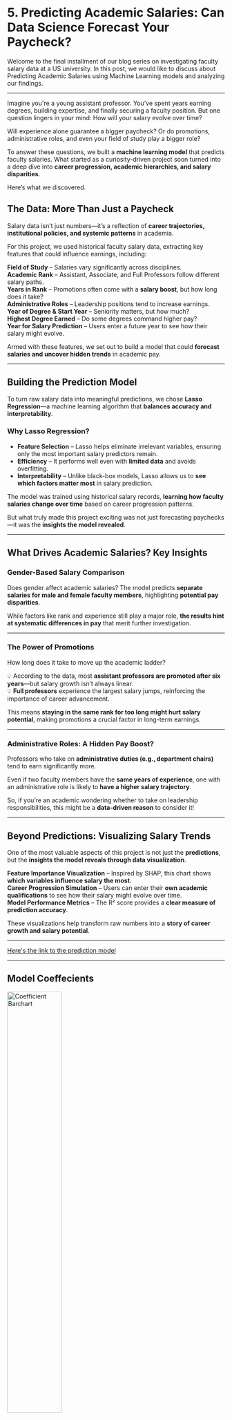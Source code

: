 # 5. Predicting Academic Salaries: Can Data Science Forecast Your Paycheck?

Welcome to the final installment of our blog series on investigating faculty salary data at a US university. In this post, we would like to discuss about Predicting Academic Salaries using Machine Learning models and analyzing our findings.

---

Imagine you're a young assistant professor. You’ve spent years earning degrees, building expertise, and finally securing a faculty position. But one question lingers in your mind: How will your salary evolve over time? 

Will experience alone guarantee a bigger paycheck? Or do promotions, administrative roles, and even your field of study play a bigger role?  

To answer these questions, we built a **machine learning model** that predicts faculty salaries. What started as a curiosity-driven project soon turned into a deep dive into **career progression, academic hierarchies, and salary disparities**.  

Here’s what we discovered.  

## **The Data: More Than Just a Paycheck**  

Salary data isn’t just numbers—it’s a reflection of **career trajectories, institutional policies, and systemic patterns** in academia.  

For this project, we used historical faculty salary data, extracting key features that could influence earnings, including:  

**Field of Study** – Salaries vary significantly across disciplines.  
**Academic Rank** – Assistant, Associate, and Full Professors follow different salary paths.  
**Years in Rank** – Promotions often come with a **salary boost**, but how long does it take?  
**Administrative Roles** – Leadership positions tend to increase earnings.  
**Year of Degree & Start Year** – Seniority matters, but how much?  
**Highest Degree Earned** – Do some degrees command higher pay?  
**Year for Salary Prediction** – Users enter a future year to see how their salary might evolve.  

Armed with these features, we set out to build a model that could **forecast salaries and uncover hidden trends** in academic pay.  

---

## **Building the Prediction Model**  

To turn raw salary data into meaningful predictions, we chose **Lasso Regression**—a machine learning algorithm that **balances accuracy and interpretability**.  

### **Why Lasso Regression?**  
- **Feature Selection** – Lasso helps eliminate irrelevant variables, ensuring only the most important salary predictors remain.  
- **Efficiency** – It performs well even with **limited data** and avoids overfitting.  
- **Interpretability** – Unlike black-box models, Lasso allows us to **see which factors matter most** in salary prediction.  

The model was trained using historical salary records, **learning how faculty salaries change over time** based on career progression patterns.  

But what truly made this project exciting was not just forecasting paychecks—it was the **insights the model revealed**.  

---

## **What Drives Academic Salaries? Key Insights**  

### **Gender-Based Salary Comparison** 

Does gender affect academic salaries? The model predicts **separate salaries for male and female faculty members**, highlighting **potential pay disparities**.  

While factors like rank and experience still play a major role, **the results hint at systematic differences in pay** that merit further investigation.  

---

### **The Power of Promotions**  

How long does it take to move up the academic ladder?  

💡 According to the data, most **assistant professors are promoted after six years**—but salary growth isn’t always linear.  
💡 **Full professors** experience the largest salary jumps, reinforcing the importance of career advancement.  

This means **staying in the same rank for too long might hurt salary potential**, making promotions a crucial factor in long-term earnings.  

---

### **Administrative Roles: A Hidden Pay Boost?**

Professors who take on **administrative duties (e.g., department chairs)** tend to earn significantly more.  

Even if two faculty members have the **same years of experience**, one with an administrative role is likely to **have a higher salary trajectory**.  

So, if you’re an academic wondering whether to take on leadership responsibilities, this might be a **data-driven reason** to consider it!  

---

## **Beyond Predictions: Visualizing Salary Trends**  

One of the most valuable aspects of this project is not just the **predictions**, but the **insights the model reveals through data visualization**.  

**Feature Importance Visualization** – Inspired by SHAP, this chart shows **which variables influence salary the most**.  
**Career Progression Simulation** – Users can enter their **own academic qualifications** to see how their salary might evolve over time.  
**Model Performance Metrics** – The R² score provides a **clear measure of prediction accuracy**.  

These visualizations help transform raw numbers into a **story of career growth and salary potential**.  

---


[Here's the link to the prediction model](https://data557project-salarybias.streamlit.app/Model_Visualization)

---

## **Model Coeffecients**

<img src="https://i.postimg.cc/4fkqLnMr/coeffecients-chart.png" alt="Coefficient Barchart" style="width:50%;">
<img src="https://i.postimg.cc/0QPt8K1j/coeffecient-table.png" alt="Coefficient Table" style="width:50%;">

Note: The coefficient for num_experience (15.1665) is not statistically significant at the 0.05 level, as its p-value is 0.1221, which is greater than 0.05. This suggests that num_experience does not have a significant impact on the dependent variable in this regression model.

---

## **Why This Matters**  

This project isn’t just about forecasting salaries—it’s about **empowering faculty members** to better understand their earning potential.  

**Aspiring professors** can use it to set salary expectations early in their careers.  
**Mid-career academics** can explore the impact of promotions and administrative roles.  
**Institutions** can use insights to **address salary disparities and improve policies**.  

At its core, **data science meets career strategy** in this project.  

---

## **What’s Next?**  

While the model provides valuable salary predictions, there’s always room for improvement.  

🔍 **Future Enhancements**:  
1. Expanding the dataset to include more institutions.  
2. Adding trend analysis across multiple years.  
3. Incorporating **inflation-adjusted salaries** for better accuracy.  
4. Exploring **AI-driven career recommendations** based on salary potential.  

For now, this project stands as a **practical, data-driven tool** for academics looking to navigate their career trajectories.  

## **Conclusion**  

As we wrap up this blog series, we hope you’ve gained valuable insights into the factors influencing academic salaries and how data science can be leveraged to predict and understand these trends. From exploring the nuances of career progression to uncovering potential disparities, our journey through faculty salary data has been both enlightening and thought-provoking. Thank you for joining us on this exploration, and we look forward to seeing how these insights might inspire positive changes in academia. Stay curious and keep questioning!